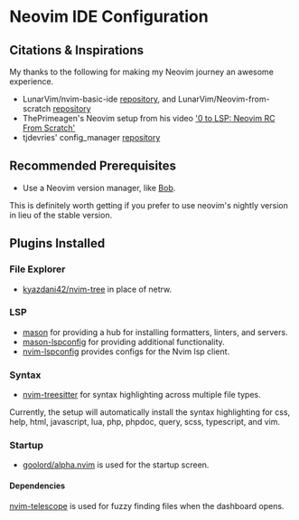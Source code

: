 
# Neovim IDE Configuration


## Citations & Inspirations

My thanks to the following for making my Neovim journey an awesome experience.

- LunarVim/nvim-basic-ide [repository](https://github.com/LunarVim/nvim-basic-ide), and LunarVim/Neovim-from-scratch [repository](https://github.com/LunarVim/Neovim-from-scratch)
- ThePrimeagen's Neovim setup from his video ['0 to LSP: Neovim RC From Scratch'](https://www.youtube.com/watch?v=w7i4amO_zaE)
- tjdevries' config_manager [repository](https://github.com/tjdevries/config_manager/tree/master/xdg_config/nvim)

## Recommended Prerequisites

- Use a Neovim version manager, like [Bob](https://github.com/MordechaiHadad/bob).

This is definitely worth getting if you prefer to use neovim's nightly version in lieu of the stable version.

## Plugins Installed

### File Explorer

- [kyazdani42/nvim-tree](https://github.com/kyazdani42/nvim-tree.lua) in place of netrw.

### LSP

- [mason](https://github.com/williamboman/mason.nvim) for providing a hub for installing formatters, linters, and servers.
- [mason-lspconfig](https://github.com/williamboman/mason-lspconfig.nvim) for providing additional functionality.
- [nvim-lspconfig](https://github.com/neovim/nvim-lspconfig) provides configs for the Nvim lsp client.


### Syntax

- [nvim-treesitter](https://github.com/nvim-treesitter/nvim-treesitter) for syntax highlighting across multiple file types.

Currently, the setup will automatically install the syntax highlighting for css, help, html, javascript, lua, php, phpdoc, query, scss, typescript,  and vim.


### Startup

- [goolord/alpha.nvim](https://github.com/goolord/alpha-nvim) is used for the startup screen.

#### Dependencies
[nvim-telescope](https://github.com/nvim-telescope/telescope.nvim) is used for fuzzy finding files when the dashboard opens.

